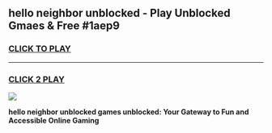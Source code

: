 
## hello neighbor unblocked - Play Unblocked Gmaes & Free #1aep9
<h3>
<a href="https://news.freeplayer.one?title=hello_neighbor_unblocked&ref=24F">CLICK TO PLAY</a></h3>
<hr>

<h3>
<a href="https://news.freeplayer.one?title=hello_neighbor_unblocked&ref=24F">CLICK 2 PLAY</a>
  
</h3>

<a href="https://news.freeplayer.one?title=hello_neighbor_unblocked&ref=24F/"><img src="https://clearcache.store/games.png"></a>


**hello neighbor unblocked games unblocked: Your Gateway to Fun and Accessible Online Gaming**
